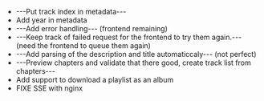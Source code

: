 

* ---Put track index in metadata---
* Add year in metadata
* ---Add error handling--- (frontend remaining)
* ---Keep track of failed request for the frontend to try them again.--- (need the frontend to queue them again)
* ---Add parsing of the description and title automaticcaly--- (not perfect)
* ---Preview chapters and validate that there good, create track list from chapters---
* Add support to download a playlist as an album
* FIXE SSE with nginx